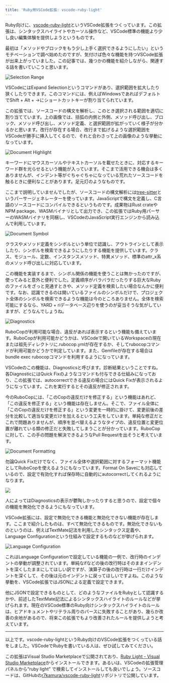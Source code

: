 ```yaml
---
title: 'Ruby用VSCode拡張: vscode-ruby-light'
---
```

Ruby向けに、[vscode-ruby-light](https://marketplace.visualstudio.com/items?itemName=r7kamura.vscode-ruby-light)というVSCode拡張をつくっています。この拡張は、シンタックスハイライトやカーソル操作など、VSCode標準の機能より少し良い編集体験を提供しようというものです。

最初は「メソッドやブロックをもう少し上手く選択できるようにしたい」というモチベーションで調べ始めたのですが、気付けば色々な機能を持つVSCode拡張が出来上がっていました。この記事では、幾つかの機能を紹介しながら、関連する話を書いていこうと思います。

![](https://lh6.googleusercontent.com/C7ANzPlj4H91EoMyqpMQyyNnxU_Gpd32bM9gWpmtLCW77TbyBZHTLin9FMf-Qed4uHKRXg-Ox32mXh8sPLySsulRnNq771-vbIbKLkQTgv_oa8qSLrWFHF-Ectu4KAPE9-RDaYgfkOAIDxR5FykDPR8 "Selection Range")

VSCodeにはExpand Selectionというコマンドがあり、選択範囲を拡大したり狭くしたりできます。このコマンドには、例えばWindowsであればデフォルトでShift + Alt + →にショートカットキーが割り当てられています。

この拡張では、ソースコードの構文を解析し、このとき選択される範囲を適切に割り当てています。上の画像では、括弧の内側と外側、メソッド呼び出し、ブロック、メソッド呼び出し、メソッド定義、と選択範囲が拡がっていく様子が分かるかと思います。改行が存在する場合、改行まで拡げるような選択範囲をVSCodeが勝手に挿入してくるので、それと合わさって上の画像のような挙動になっています。

![](https://lh6.googleusercontent.com/M7qTwX-j4nQuyNfUnGkfXPQPM6J-V1iL7fJg7bh0s-vN9Cd0sQ9BiP_uboHiHAUZHCi6V-rcuZtQxButb6oIDyujkDL6tm_jCvWtR2-aZZa8SZaBgOS1Y8VbsyG8D08NXf8egDvqSBZIdNemuygXeWc "Document Highlight")

キーワードにマウスカーソルやテキストカーソルを載せたときに、対応するキーワード群を光らせるという機能が入っています。そこまで活用できる機会は多くありませんが、インデント等がぐちゃぐちゃになっている荒れたソースコードを触るときに便利なことがあります。足元灯のようなものです。

ここまで説明していませんでしたが、ソースコードの構文解析には[tree-sitter](https://tree-sitter.github.io/tree-sitter/)というパーサージェネレーターを使っています。JavaScriptで構文を定義し、C言語のソースコードにコンパイルできるというものです。成果物はRust crateやNPM package、WASMバイナリとして出力でき、この拡張ではRuby用パーサーのWASMバイナリを同梱し、VSCodeのJavaScript実行エンジンから読み込んで利用しています。

![](https://lh6.googleusercontent.com/5fbo1nxKmoW_99mLuel20bOxsefzvb1tz5fBbFOytj684bMUnehHduB-8ivOIXejss2gV-IfvAZn7TLWm8bFkRaiOyqUimrOe-OpTZf5dYCooESGngX5PTSPqwqLZshiv92BYkhq2hPb5IoBqE0ZaRM "Document Symbol")

クラスやメソッド定義をシンボルという単位で認識し、アウトラインとして表示したり、シンボルを検索できるようにしたりする機能を提供しています。クラス、モジュール、定数、インスタンスメソッド、特異メソッド、標準のattr\_x系のメソッド呼び出しに対応しています。

この機能を実装するまで、シンボル関係の機能を使うことは無かったのですが、使ってみると意外と便利でした。定義順序がバラバラだったりする巨大なRubyのファイルをざっと見通すときや、メソッド定義を検索したい場合なんかに便利です。なお、認識できるのは開いているファイルのシンボルだけで、プロジェクト全体のシンボルを検索できるような機能は今のところありません。全体を検索可能にするなら、YARD + riデータベース辺りを使うのが妥当そうな気がしていますが、どうなんでしょうね。

![](https://lh4.googleusercontent.com/xAiC3HEio-XRewY66M6LgcjzoECLEM89iVHWpnDELnN-5AdxqxvtFfYx0et-va3kPxSpO4WvoREkQr9Fe58pmX0vZXARJrgBXC7z7f9jyILHLZ1cJs5mXWq86-72LqNE702IxCOyL2--IDgUl_YhXtw "Diagnostics")

RuboCopが利用可能な場合、違反があれば表示するという機能も備えています。RuboCopが利用可能かどうかは、VSCodeで開いているWorkspaceの現在または祖先ディレクトリに.rubocop.ymlが存在するか、そしてrubocopコマンドが利用可能かどうかで判定しています。また、Gemfileが存在する場合はbundle exec rubocopコマンドを利用するようになっています。

VSCodeのこの機能は、Diagnosticsと呼びます。診断結果ということですね。各DiagnosticにはQuick Fixのようなコマンドも付与できる仕組みになっており、この拡張では、autocorrectできる違反の場合にはQuick Fixが表示されるようになっています。これを実行するとその違反が修正されます。

今のRuboCopには、「このCopの違反だけを修正する」という機能はあれど、「この違反を修正する」という機能は存在しません。そこで、ファイル全体に「このCopの違反だけを修正する」という変更を一時的に掛けて、変更前後の差分を比較して適当な変更だけを加えるという工夫をしています。単純な修正だとこれで問題ありませんが、順序を並べ替えるようなタイプの、違反位置と変更位置が離れている類の修正だと失敗してしまうことが分かっています。RuboCopに対して、この手の問題を解決できるようなPull Requestを出そうと考えています。

![](https://lh4.googleusercontent.com/HfHomHWoNVVT95xfSEKyudqB24LN2nXjrnjjc_6WeBGWlCQhNFOw4RvULF29aSRPDoRmt4r3RqBOZmsnQbJ4NcdK8BjQHMbk4dbg5pG4XltiIrO_afsTaftZ7RjVwcfisHsNfu9_h-ChwS_0UaCmo3E "Document Formatting")

勿論Quick Fixだけでなく、ファイル全体や選択範囲に対するフォーマット機能としてRuboCopを使えるようにもなっています。Format On Saveにも対応しているので、設定で有効化すれば保存時に自動的にautocorrectしてくれるようになります。

![](https://lh5.googleusercontent.com/0D9TulgyVDIyZCbhtTzByIY-UIxXU0nCD24nPQydhLJWzxMZaW2wllbYAAW6aQ4vhJA4UGPqUXaDY1MoNxmaZJTlt3FiSPFWIP7y61WROEYaigJDwZLk6EFvzJN_tFqXtWR6HjLy0KC-k8MvOSYKkCE)

人によってはDiagnosticsの表示が鬱陶しかったりすると思うので、設定で個々の機能を無効化できるようにもなっています。

VSCode拡張には、設定で無効化できる機能と無効化できない機能が存在します。ここまで紹介したものは、すべて無効化できるものです。無効化できないものというのは、例えばTextMate記法を利用したシンタックス定義や、Language Configurationという仕組みで設定するものなどが挙げられます。

![](https://lh4.googleusercontent.com/ZBY3juibx6jMH0StJtNj5CwOBy9TEzcOyG2cJ7eRfvGolNeI4MecI9INq8Dj34XEutzsJnOZv4YXDMqcwwWIrPTeSq2EGlVyCFcpT_yWwJvQz40a39MF-h0TtvWuqNZwzY0eOoU4hDu73ZbQiYr1cmw "Language Configuration")

これはLanguage Configurationで設定している機能の一例で、改行時のインデントの挙動が調整されています。単純なifなどの後の改行時はそのままインデントを深くしたままにしてほしい訳ですが、演算子の後の改行時は一行だけインデントを深くして、その後は元のインデントに戻ってほしいですよね。このような挙動を、VSCode拡張ではJSONによる定義で設定できます。

他にJSONで設定できるものとして、どのようなファイルをRubyとして認識するかや、前述したTextMate記法によるシンタックスハイライトのルールなどが挙げられます。現在のVSCode標準のRuby向けシンタックスハイライトのルールは、ヒアドキュメントやリテラル周りのパースに失敗することがあり、幾らか改善の余地があるので、将来この拡張でもより改善されたルールを提供しようと考えています。

* * *

以上です。vscode-ruby-lightというRuby向けのVSCode拡張をつくっている話をしました。VSCodeでRubyを書いている人は、ぜひ試してみてください。

この拡張はVisual Studio Marketplaceで公開されており、[Ruby Light - Visual Studio Marketplace](https://marketplace.visualstudio.com/items?itemName=r7kamura.vscode-ruby-light)からインストールできます。あるいは、VSCodeの拡張管理パネルから“ruby light” で検索してインストールしても良いでしょう。ソースコードは、GitHubの[r7kamura/vscode-ruby-light](https://github.com/r7kamura/vscode-ruby-light)リポジトリで公開しています。
